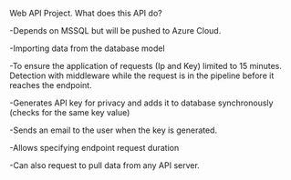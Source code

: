 Web API Project. What does this API do?


-Depends on MSSQL but will be pushed to Azure Cloud.


-Importing data from the database model


-To ensure the application of requests (Ip and Key) limited to 15 minutes. 
Detection with middleware while the request is in the pipeline before it reaches the endpoint.


-Generates API key for privacy and adds it to database synchronously (checks for the same key value)


-Sends an email to the user when the key is generated.


-Allows specifying endpoint request duration


-Can also request to pull data from any API server.
